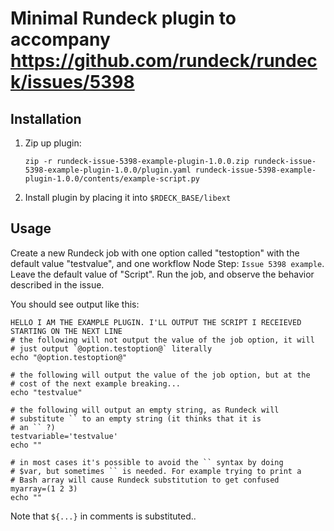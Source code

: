 # Minimal Rundeck plugin to accompany https://github.com/rundeck/rundeck/issues/5398

## Installation

1. Zip up plugin:
    ```
    zip -r rundeck-issue-5398-example-plugin-1.0.0.zip rundeck-issue-5398-example-plugin-1.0.0/plugin.yaml rundeck-issue-5398-example-plugin-1.0.0/contents/example-script.py
    ```
2. Install plugin by placing it into `$RDECK_BASE/libext`

## Usage

Create a new Rundeck job with one option called "testoption" with the default value "testvalue", and one workflow Node Step: `Issue 5398 example`. Leave the default value of "Script". Run the job, and observe the behavior described in the issue.

You should see output like this:

```text
HELLO I AM THE EXAMPLE PLUGIN. I'LL OUTPUT THE SCRIPT I RECEIEVED STARTING ON THE NEXT LINE
# the following will not output the value of the job option, it will
# just output `@option.testoption@` literally
echo "@option.testoption@"

# the following will output the value of the job option, but at the
# cost of the next example breaking...
echo "testvalue"

# the following will output an empty string, as Rundeck will
# substitute `` to an empty string (it thinks that it is
# an `` ?)
testvariable='testvalue'
echo ""

# in most cases it's possible to avoid the `` syntax by doing
# $var, but sometimes `` is needed. For example trying to print a
# Bash array will cause Rundeck substitution to get confused
myarray=(1 2 3)
echo ""
```

Note that `${...}` in comments is substituted..
